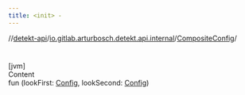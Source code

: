```yaml
---
title: <init> -
---
```

//[detekt-api](../../index.md)/[io.gitlab.arturbosch.detekt.api.internal](../index.md)/[CompositeConfig](index.md)/[<init>](-init-.md)



# <init>  
[jvm]  
Content  
fun [<init>](-init-.md)(lookFirst: [Config](../../io.gitlab.arturbosch.detekt.api/-config/index.md), lookSecond: [Config](../../io.gitlab.arturbosch.detekt.api/-config/index.md))  



